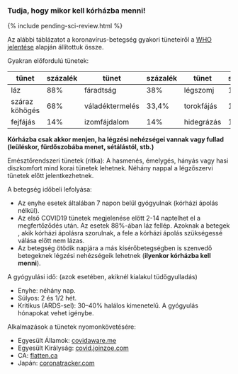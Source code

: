 ### Tudja, hogy mikor kell kórházba menni!

{% include pending-sci-review.html %}

 Az alábbi táblázatot a koronavírus-betegség gyakori tüneteiről a [WHO jelentése](https://www.who.int/docs/default-source/coronaviruse/who-china-joint-mission-on-covid-19-final-report.pdf)  alapján állítottuk össze.
 
 Gyakran előfordulú tünetek:

 <div class="table-wrap" markdown="1">
 
 | tünet | százalék | tünet | százalék | tünet | százalék | 
 | ---------- | ---------- | ---------------- | ---------- | -------------------- | ---------- | 
 | láz | 88% | fáradtság | 38% | légszomj | 18% | 
 | száraz köhögés | 68% | váladéktermelés | 33,4% | torokfájás | 14% | 
 | fejfájás | 14% | izomfájdalom | 14% | hidegrázás | 11% | 
 
 </div> 
 
 **Kórházba csak akkor menjen, ha légzési nehézségei vannak vagy fullad (leüléskor, fürdőszobába menet, sétálástól, stb.)** 

 Emésztőrendszeri tünetek (ritka): 
 A hasmenés, émelygés, hányás vagy hasi diszkomfort mind korai tünetek lehetnek. Néhány nappal a légzőszervi tünetek előtt jelentkezhetnek. 

 A betegség időbeli lefolyása:
 - Az enyhe esetek általában 7 napon belül gyógyulnak (kórházi ápolás nélkül). 
 - Az első COVID19 tünetek megjelenése előtt 2-14 naptelhet el a megfertőződés után. Az esetek 88%-ában láz fellép. 
 Azoknak a betegek , akik kórházi ápolásra szorulnak, a fele a kórházi ápolás szükségessé válása előtt nem lázas.
 - Az betegség ötödik napjára a más kísérőbetegségben is szenvedő betegeknek légzési nehézségeik lehetnek (**ilyenkor kórházba kell menni**).

 A gyógyulási idő: (azok esetében, akiknél kialakul tüdőgyulladás) 
 - Enyhe: néhány nap. 
 - Súlyos: 2 és 1/2 hét. 
 - Kritikus (ARDS-sel): 30–40% halálos kimenetelű. A gyógyulás hónapokat vehet igénybe. 

 Alkalmazások a tünetek nyomonkövetésére: 
 - Egyesült Államok: [covidaware.me](https://covidaware.me/) 
 - Egyesült Királyság: [covid.joinzoe.com](https://covid.joinzoe.com) 
 - CA: [flatten.ca](https://flatten.ca/) 
 - Japán: [coronatracker.com](https://www.coronatracker.com/)
